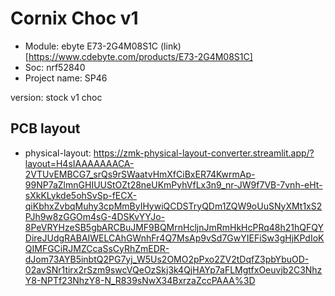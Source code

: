 # Cornix Choc v1 

- Module: ebyte E73-2G4M08S1C (link)[https://www.cdebyte.com/products/E73-2G4M08S1C]
- Soc: nrf52840
- Project name: SP46

version: stock v1 choc

## PCB layout

- physical-layout:  https://zmk-physical-layout-converter.streamlit.app/?layout=H4sIAAAAAAACA-2VTUvEMBCG7_srQs9rSWaatvHmXfCiBxER74KwrmAp-99NP7aZlmnGHIUUStOZt28neUKmPyhVfLx3n9_nr-JW9f7VB-7vnh-eHt-sXkKLykde5ohSvSp-fECX-qiKbhxZvbqMuhy3cpMmByIHywiQCDSTryQDm1ZQW9oUuSNyXMt1xS2PJh9w8zGGOm4sG-4DSKvYYJo-8PeVRYHzeSB5gbARCBuJMF9BQMrnHcljnJmRmHkHcPRq48h21hQFQYDireJUdgRABAIWELCAhGWnhFr4Q7MsAp9vSd7GwYIEFiSw3gHjKPdIoKQIMFGCiRJMZCcaSsCyRhZmEDR-dJom73AYB5inbtQ2PG7yj_W5Us2OMO2pPxo2ZV2tDqfZ3pbYbuOD-02avSNr1tirx2rSzm9swcVQeOzSkj3k4QjHAYp7aFLMgtfxOeuvjb2C3NhzY8-NPTf23NhzY8-N_R839sNwX34BxrzaZccPAAA%3D

